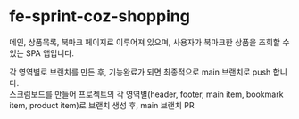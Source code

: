 # fe-sprint-coz-shopping

메인, 상품목록, 북마크 페이지로 이루어져 있으며,
사용자가 북마크한 상품을 조회할 수 있는 SPA 앱입니다.

각 영역별로 브랜치를 만든 후, 기능완료가 되면 최종적으로 main 브랜치로 push 합니다.<br/>
스크럼보드를 만들어 프로젝트의 각 영역별(header, footer, main item, bookmark item, product item)로 브랜치 생성 후, main 브랜치 PR
